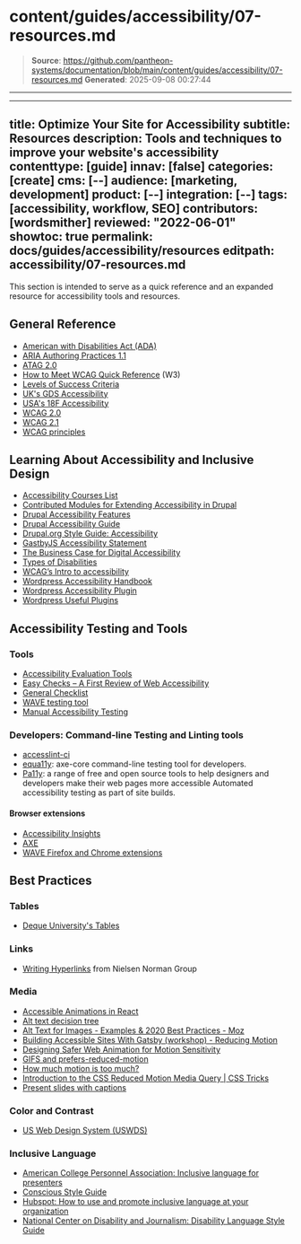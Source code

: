 # content/guides/accessibility/07-resources.md

> **Source**: https://github.com/pantheon-systems/documentation/blob/main/content/guides/accessibility/07-resources.md
> **Generated**: 2025-09-08 00:27:44

---

---
title: Optimize Your Site for Accessibility
subtitle: Resources
description: Tools and techniques to improve your website's accessibility
contenttype: [guide]
innav: [false]
categories: [create]
cms: [--]
audience: [marketing, development]
product: [--]
integration: [--]
tags: [accessibility, workflow, SEO]
contributors: [wordsmither]
reviewed: "2022-06-01"
showtoc: true
permalink: docs/guides/accessibility/resources
editpath: accessibility/07-resources.md
---

This section is intended to serve as a quick reference and an expanded resource for accessibility tools and resources. 

## General Reference

- [American with Disabilities Act (ADA)](https://adata.org/faq/what-definition-disability-under-ada)
- [ARIA Authoring Practices 1.1 ](https://www.w3.org/TR/wai-aria-practices-1.1)
- [ATAG 2.0 ](https://www.w3.org/TR/ATAG20)
- [How to Meet WCAG Quick Reference](https://www.w3.org/WAI/WCAG21/quickref/) (W3)
- [Levels of Success Criteria](https://www.w3.org/WAI/WCAG21/Understanding/conformance#levels)
- [UK's GDS Accessibility ](https://accessibility.blog.gov.uk/)
- [USA's 18F Accessibility ](https://accessibility.18f.gov)
- [WCAG 2.0](https://www.w3.org/TR/WCAG20)
- [WCAG 2.1 ](https://www.w3.org/TR/WCAG21)
- [WCAG principles](https://www.w3.org/TR/WCAG20/#guidelines)

## Learning About Accessibility and Inclusive Design

- [Accessibility Courses List ](https://github.com/mgifford/a11y-courses)
- [Contributed Modules for Extending Accessibility in Drupal](https://www.drupal.org/docs/accessibility/contributed-modules-for-extending-accessibility-in-drupal)
- [Drupal Accessibility Features](https://www.drupal.org/docs/accessibility/drupal-accessibility-features)
- [Drupal Accessibility Guide](https://www.drupal.org/docs/accessibility)
- [Drupal.org Style Guide: Accessibility](https://www.drupal.org/drupalorg/style-guide/accessibility)
- [GastbyJS Accessibility Statement](https://www.gatsbyjs.org/accessibility-statement/)
- [The Business Case for Digital Accessibility](https://www.w3.org/WAI/business-case/)
- [Types of Disabilities](https://usability.yale.edu/web-accessibility/articles/types-disabilities)
- [WCAG’s Intro to accessibility](https://www.w3.org/WAI/fundamentals/accessibility-intro/)
- [Wordpress Accessibility Handbook](https://make.wordpress.org/accessibility/handbook/)
- [Wordpress Accessibility Plugin](https://make.wordpress.org/accessibility/handbook/which-tools-can-i-use/wp-accessibility-plugin/)
- [Wordpress Useful Plugins](https://make.wordpress.org/accessibility/handbook/which-tools-can-i-use/other-plugins-to-improve-accessibility/)

## Accessibility Testing and Tools

### Tools

- [Accessibility Evaluation Tools](https://webaim.org/articles/tools)
- [Easy Checks – A First Review of Web Accessibility](https://www.w3.org/WAI/test-evaluate/preliminary/)
- [General Checklist](https://a11yproject.com/checklist.html)
- [WAVE testing tool](https://wave.webaim.org/)
- [Manual Accessibility Testing](https://uit.stanford.edu/accessibility/testing/manual-checks)

### Developers: Command-line Testing and Linting tools

- [accesslint-ci](https://thoughtbot.com/blog/introducing-accesslint-web-accessibility-testing-in-ci)
- [equa11y](https://github.com/oslabs-beta/Equa11y): axe-core command-line testing tool for developers.
- [Pa11y](https://pa11y.org/): a range of free and open source tools to help designers and developers make their web pages more accessible Automated accessibility testing as part of site builds.

#### Browser extensions

- [Accessibility Insights](https://accessibilityinsights.io/)
- [AXE](https://www.deque.com/axe/)
- [WAVE Firefox and Chrome extensions](https://wave.webaim.org/extension)

## Best Practices

### Tables

- [Deque University's Tables](https://dequeuniversity.com/checklists/web/tables)

### Links

- [Writing Hyperlinks](https://www.nngroup.com/articles/writing-links/) from Nielsen Norman Group

### Media

- [Accessible Animations in React](https://www.joshwcomeau.com/react/prefers-reduced-motion/)
- [Alt text decision tree](https://www.w3.org/WAI/tutorials/images/decision-tree/)
- [Alt Text for Images - Examples & 2020 Best Practices - Moz](https://moz.com/learn/seo/alt-text)
- [Building Accessible Sites With Gatsby (workshop) - Reducing Motion](https://marcysutton.github.io/gatsby-a11y-workshop/animation/)
- [Designing Safer Web Animation for Motion Sensitivity](https://alistapart.com/article/designing-safer-web-animation-for-motion-sensitivity/)
- [GIFS and prefers-reduced-motion](https://css-tricks.com/gifs-and-prefers-reduced-motion/)
- [How much motion is too much?](https://uxdesign.cc/accessible-interaction-design-38db3b72c3ae)
- [Introduction to the CSS Reduced Motion Media Query | CSS Tricks](https://css-tricks.com/introduction-reduced-motion-media-query/)
- [Present slides with captions](https://support.google.com/docs/answer/9109474?hl=en)

### Color and Contrast

- [US Web Design System (USWDS)](https://designsystem.digital.gov/)

### Inclusive Language

- [American College Personnel Association: Inclusive language for presenters](https://www.youtube.com/watch?v=vTqrSMrVW3w)
- [Conscious Style Guide](https://consciousstyleguide.com/)
- [Hubspot: How to use and promote inclusive language at your organization](https://blog.hubspot.com/marketing/inclusive-language)
- [National Center on Disability and Journalism: Disability Language Style Guide](https://ncdj.org/style-guide/)